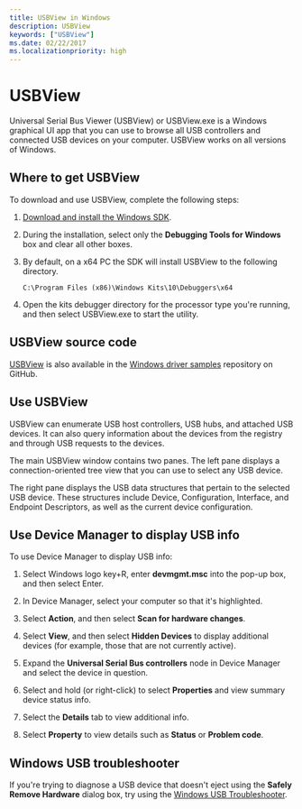 ```yaml
---
title: USBView in Windows
description: USBView
keywords: ["USBView"]
ms.date: 02/22/2017
ms.localizationpriority: high 
---
```


# USBView

Universal Serial Bus Viewer (USBView) or USBView.exe is a Windows graphical UI app that you can use to browse all USB controllers and connected USB devices on your computer. USBView works on all versions of Windows.

## <span id="Where_to_get_USBView"></span><span id="where_to_get_usbview"></span><span id="WHERE_TO_GET_USBVIEW"></span>Where to get USBView

To download  and use USBView, complete the following steps:

1. [Download and install the Windows SDK](https://developer.microsoft.com/windows/downloads/windows-10-sdk).

2. During the installation, select only the **Debugging Tools for Windows** box and clear all other boxes.

3. By default, on a x64 PC the SDK will install USBView to the following directory.

   `C:\Program Files (x86)\Windows Kits\10\Debuggers\x64`

4. Open the kits debugger directory for the processor type you're running, and then select USBView.exe to start the utility.


## USBView source code

[USBView](https://github.com/Microsoft/Windows-driver-samples/tree/master/usb/usbview) is also available in the [Windows driver samples](https://github.com/Microsoft/Windows-driver-samples) repository on GitHub.

## <span id="using_usbview"></span><span id="USING_USBVIEW"></span>Use USBView


USBView can enumerate USB host controllers, USB hubs, and attached USB devices. It can also query information about the devices from the registry and through USB requests to the devices.

The main USBView window contains two panes. The left pane displays a connection-oriented tree view that you can use to select any USB device.

The right pane displays the USB data structures that pertain to the selected USB device. These structures include Device, Configuration, Interface, and Endpoint Descriptors, as well as the current device configuration.


## Use Device Manager to display USB info

To use Device Manager to display USB info:

1. Select Windows logo key+R, enter **devmgmt.msc** into the pop-up box, and then select Enter.

2. In Device Manager, select your computer so that it's highlighted.

3. Select **Action**, and then select **Scan for hardware changes**.

4. Select **View**, and then select **Hidden Devices** to display additional devices (for example, those that are not currently active). 

5. Expand the **Universal Serial Bus controllers** node in Device Manager and select the device in question.

6. Select and hold (or right-click) to select **Properties** and view summary device status info.

7. Select the **Details** tab to view additional info. 

8. Select **Property** to view details such as **Status** or **Problem code**.


## Windows USB troubleshooter

If you're trying to diagnose a USB device that doesn't eject using the **Safely Remove Hardware** dialog box, try using the [Windows USB Troubleshooter](https://support.microsoft.com/help/17614/windows-10-troubleshoot-common-usb-problems).


 

 





